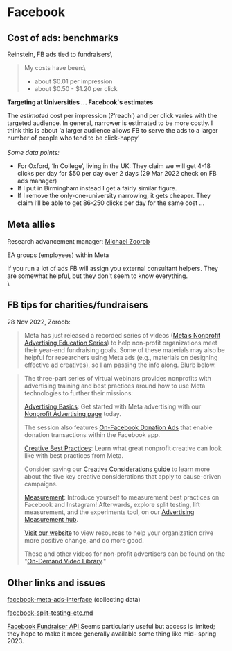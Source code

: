 # Facebook

## Cost of ads: benchmarks

Reinstein, FB ads tied to fundraisers\\

> My costs have been:\\
>
> * about $0.01 per impression
> * about $0.50 - $1.20 per click

**Targeting at Universities ... Facebook's estimates**

The _estimated_ cost per impression (?‘reach’) and per click varies with the targeted audience. In general, narrower is estimated to be more costly. I think this is about ‘a larger audience allows FB to serve the ads to a larger number of people who tend to be click-happy’\
\
_Some data points:_

* For Oxford, ‘In College’, living in the UK: They claim we will get 4-18 clicks per day for $50 per day over 2 days (29 Mar 2022 check on FB ads manager)
* If I put in Birmingham instead I get a fairly similar figure.
* If I remove the only-one-university narrowing, it gets cheaper. They claim I’ll be able to get 86-250 clicks per day for the same cost …



## Meta allies

Research advancement manager: [Michael Zoorob](https://www.linkedin.com/in/michaelzoorob/)&#x20;

EA groups (employees) within Meta

If you run a lot of ads FB will assign you external consultant helpers. They are somewhat helpful, but they don't seem to know everything.\
\


## FB tips for charities/fundraisers

&#x20;28 Nov 2022, Zoroob:&#x20;

> Meta has just released a recorded series of videos ([Meta’s Nonprofit Advertising Education Series](https://www.facebook.com/gpa/on-demand-video-library)) to help non-profit organizations meet their year-end fundraising goals. Some of these materials may also be helpful for researchers using Meta ads (e.g., materials on designing effective ad creatives), so I am passing the info along. Blurb below.

> The three-part series of virtual webinars provides nonprofits with advertising training and best practices around how to use Meta technologies to further their missions:
>
> [Advertising Basics](https://www.facebook.com/gpa/on-demand-video-library/advertising-basics): Get started with Meta advertising with our [Nonprofit Advertising page](https://socialimpact.facebook.com/ads/) today.&#x20;
>
> The session also features [On-Facebook Donation Ads](https://www.facebook.com/gpa/blog/on-facebook-donation-ads) that enable donation transactions within the Facebook app.
>
> [Creative Best Practices](https://www.facebook.com/gpa/on-demand-video-library/creative): Learn what great nonprofit creative can look like with best practices from Meta.
>
> Consider saving our [Creative Considerations guide](https://www.facebook.com/business/f/574895640526411) to learn more about the five key creative considerations that apply to cause-driven campaigns.
>
> [Measurement](https://www.facebook.com/gpa/on-demand-video-library/measurement): Introduce yourself to measurement best practices on Facebook and Instagram! Afterwards, explore split testing, lift measurement, and the experiments tool, on our [Advertising Measurement hub](https://www.facebook.com/gpa/resources/advertising/measuring-performance).&#x20;
>
> [Visit our website](https://www.facebook.com/gpa/best-practices/nonprofits) to view resources to help your organization drive more positive change, and do more good.
>
> These and other videos for non-profit advertisers can be found on the "[On-Demand Video Library](https://www.facebook.com/gpa/on-demand-video-library)."



## Other links and issues

[facebook-meta-ads-interface](../collecting-data-trial-outcomes/facebook-meta-ads-interface/ "mention") (collecting data)

[facebook-split-testing-etc.md](../../methodological-discussion/splits-randomization/facebook-split-testing-etc.md "mention")

[Facebook Fundraiser API   ](https://developers.facebook.com/docs/fundraiser-api/integrate#create\_fundraiser)Seems particularly useful but access is limited; they hope to make it more generally available some thing like mid- spring 2023.
